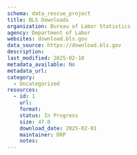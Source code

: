 ```yaml
---
schema: data_rescue_project 
title: BLS Downloads
organization: Bureau of Labor Statistics
agency: Department of Labor
websites: download.bls.gov
data_source: https://download.bls.gov
description: 
last_modified: 2025-02-10
metadata_available: No
metadata_url: 
category:
  - Uncategorized
resources:
  - id: 1
    url: 
    format: 
    status: In Progress
    size: 47.0
    download_date: 2025-02-01
    maintainer: DRP
    notes: 
---
```

